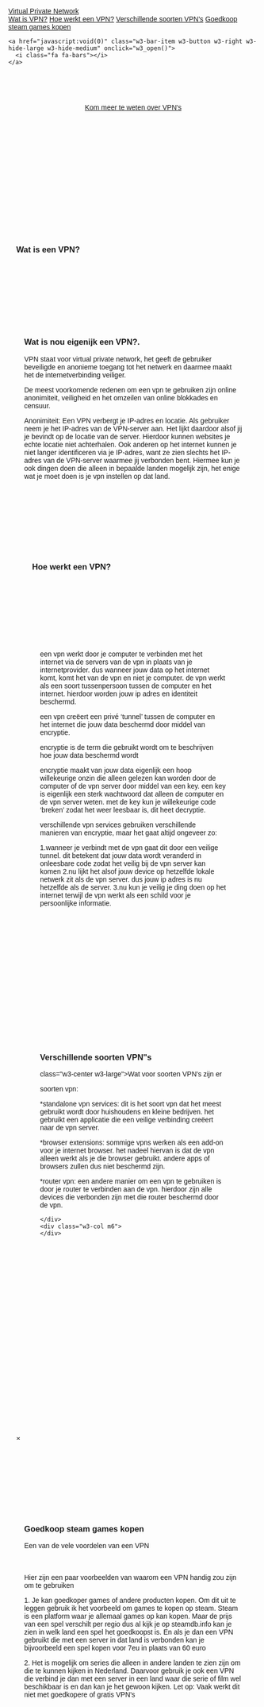 <!DOCTYPE html>
<html>
<title>VPN</title>
<meta charset="UTF-8">
<meta name="viewport" content="width=device-width, initial-scale=1">
<link rel="stylesheet" href="https://www.w3schools.com/w3css/4/w3.css">
<link rel="stylesheet" href="https://fonts.googleapis.com/css?family=Raleway">
<link rel="stylesheet" href="https://cdnjs.cloudflare.com/ajax/libs/font-awesome/4.7.0/css/font-awesome.min.css">
<style>
body,h1,h2,h3,h4,h5,h6 {font-family: "Raleway", sans-serif}

body, html {
  height: 100%;
  line-height: 1.8;
}

/* Full height image header */
.bgimg-1 {
  background-position: center;
  background-size: cover;
  background-image: url("/w3images/mac.jpg");
  min-height: 100%;
}

.w3-bar .w3-button {
  padding: 16px;
}
</style>
<body>


<div class="w3-top">
  <div class="w3-bar w3-white w3-card" id="myNavbar">
    <a href="#home" class="w3-bar-item w3-button w3-wide">Virtual Private Network</a>
    <!-- Right-sided navbar links -->
    <div class="w3-right w3-hide-small">
      <a href="#about" class="w3-bar-item w3-button">Wat is VPN?</a>
      <a href="#team" class="w3-bar-item w3-button"> Hoe werkt een VPN?</a>
      <a href="#work" class="w3-bar-item w3-button"> Verschillende soorten VPN's</a>
      <a href="#contact" class="w3-bar-item w3-button">Goedkoop steam games kopen</a>
    </div>
  

    <a href="javascript:void(0)" class="w3-bar-item w3-button w3-right w3-hide-large w3-hide-medium" onclick="w3_open()">
      <i class="fa fa-bars"></i>
    </a>
  </div>
</div>
<nav class="w3-sidebar w3-bar-block w3-black w3-card w3-animate-left w3-hide-medium w3-hide-large" style="display:none" id="mySidebar">
  <a href="javascript:void(0)" onclick="w3_close()" class="w3-bar-item w3-button w3-large w3-padding-16">Close ×</a>
  <a href="#about" onclick="w3_close()" class="w3-bar-item w3-button">Wat is VPN?</a>
  <a href="#team" onclick="w3_close()" class="w3-bar-item w3-button">HOe werkt een VPN?</a>
  <a href="#work" onclick="w3_close()" class="w3-bar-item w3-button">Verschillende soorten VPN's</a>
  <a href="#pricing" onclick="w3_close()" class="w3-bar-item w3-button">Goedkoop steam games kopen</a>
  <a href="#contact" onclick="w3_close()" class="w3-bar-item w3-button">USE CODE CONTR0L #AD</a>
</nav>


<header class="bgimg-1 w3-display-container w3-grayscale-min" id="home">
  <div class="w3-display-left w3-text-white" style="padding:48px">
    <p><a href="#about" class="w3-button w3-white w3-padding-large w3-large w3-margin-top w3-opacity w3-hover-opacity-off">Kom meer te weten over VPN's</a></p>
  </div> 

</header>

<div class="w3-container" style="padding:128px 16px" id="about">
  <h3>Wat is een VPN?</h3>


<div class="w3-container w3-white" style="padding:128px 16px">
  <div class="w3-row-padding">
    <div class="w3-col m6">
      <h3>Wat is nou eigenijk een VPN?.</h3>
      <p>VPN staat voor virtual private network, het geeft de gebruiker beveiligde en anonieme toegang tot het netwerk en daarmee maakt het de internetverbinding veiliger.

De meest voorkomende redenen om een vpn te gebruiken zijn online anonimiteit, veiligheid en het omzeilen van online blokkades en censuur.

Anonimiteit: Een VPN verbergt je IP-adres en locatie. Als gebruiker neem je het IP-adres van de VPN-server aan. Het lijkt daardoor alsof jij je bevindt op de locatie van de server. Hierdoor kunnen websites je echte locatie niet achterhalen. Ook anderen op het internet kunnen je niet langer identificeren via je IP-adres, want ze zien slechts het IP-adres van de VPN-server waarmee jij verbonden bent. Hiermee kun je ook dingen doen die alleen in bepaalde landen mogelijk zijn, het enige wat je moet doen is je vpn instellen op dat land.
 </p>
    </div>
    <div class="w3-col m6">
    </div>
 


<div class="w3-container" style="padding:128px 16px" id="team">
  <h3 class="w3-center">Hoe werkt een VPN?</h3>
 <div class="w3-container w3-light-grey" style="padding:128px 16px">
  <div class="w3-row-padding">
    <div class="w3-col m6">
     <p>een vpn werkt door je computer te verbinden met het internet via de servers van de vpn in plaats van je internetprovider. dus wanneer jouw data op het internet komt, komt het van de vpn en niet je computer. de vpn werkt als een soort tussenpersoon tussen de computer en het internet. hierdoor worden jouw ip adres en identiteit beschermd.



een vpn creëert een privé ‘tunnel’ tussen de computer en het internet die jouw data beschermd door middel van encryptie.

encryptie is de term die gebruikt wordt om te beschrijven hoe jouw data beschermd wordt

encryptie maakt van jouw data eigenlijk een hoop willekeurige onzin die alleen gelezen kan worden door de computer of de vpn server door middel van een key. een key is eigenlijk een sterk wachtwoord dat alleen de computer en de vpn server weten. met de key kun je willekeurige code ‘breken’ zodat het weer leesbaar is, dit heet decryptie.

verschillende vpn services gebruiken verschillende manieren van encryptie, maar het gaat altijd ongeveer zo:

1.wanneer je verbindt met de vpn gaat dit door een veilige tunnel. dit betekent dat jouw data wordt veranderd in onleesbare code zodat het veilig bij de vpn server kan komen
2.nu lijkt het alsof jouw device op hetzelfde lokale netwerk zit als de vpn server. dus jouw ip adres is nu hetzelfde als de server.
3.nu kun je veilig je ding doen op het internet terwijl de vpn werkt als een schild voor je persoonlijke informatie.
</p>
    </div>
    <div class="w3-col m6">
    </div>
  </div>
</div>

<div class="w3-container" style="padding:128px 16px" id="work">
  <h3 class="w3-center">Verschillende soorten VPN"s</h3>
  <p> class="w3-center w3-large">Wat voor soorten VPN's zijn er</p>
      <p>soorten vpn:</p>

<p>*standalone vpn services:
dit is het soort vpn dat het meest gebruikt wordt door huishoudens en kleine bedrijven. het gebruikt een applicatie die een veilige verbinding creëert naar de vpn server.</p>

<p>*browser extensions: 
sommige vpns werken als een add-on voor je internet browser. het nadeel hiervan is dat de vpn alleen werkt als je die browser gebruikt. andere apps of browsers zullen dus niet beschermd zijn.</p>

<p>*router vpn:
een andere manier om een vpn te gebruiken is door je router te verbinden aan de vpn. hierdoor zijn alle devices die verbonden zijn met die router beschermd door de vpn.</p>

    </div>
    <div class="w3-col m6">
    </div>
  </div>
</div>


  </div>
</div>

<div id="modal01" class="w3-modal w3-black" onclick="this.style.display='none'">
  <span class="w3-button w3-xxlarge w3-black w3-padding-large w3-display-topright" title="Close Modal Image">×</span>
  <div class="w3-modal-content w3-animate-zoom w3-center w3-transparent w3-padding-64">
    <img id="img01" class="w3-image">
    <p id="caption" class="w3-opacity w3-large"></p>
  </div>
</div>

<div class="w3-container w3-light-grey" style="padding:128px 16px" id="contact">
  <h3 class="w3-center">Goedkoop steam games kopen</h3>
  <p class="w3-center w3-large">Een van de vele voordelen van een VPN</p>
  <div style="margin-top:48px">
 <p>Hier zijn een paar voorbeelden van waarom een VPN handig zou zijn om te gebruiken</p>
<p>1. Je kan goedkoper games of andere producten kopen. Om dit uit te leggen gebruik ik het voorbeeld om games te kopen op steam. Steam is een platform waar je allemaal games op kan kopen. Maar de prijs van een spel verschilt per regio dus al kijk je op steamdb.info kan je zien in welk land een spel het goedkoopst is. En als je dan een VPN gebruikt die met een server in dat land is verbonden kan je bijvoorbeeld een spel kopen voor 7eu in plaats van 60 euro</p>
<p>2. Het is mogelijk om series die alleen in andere landen te zien zijn om die te kunnen kijken in Nederland. Daarvoor gebruik je ook een VPN die verbind je dan met een server in een land waar die serie of film wel beschikbaar is en dan kan je het gewoon kijken. Let op: Vaak werkt dit niet met goedkopere of gratis VPN's</p>
    </div>
  </div>


 
<script>
// Modal Image Gallery
function onClick(element) {
  document.getElementById("img01").src = element.src;
  document.getElementById("modal01").style.display = "block";
  var captionText = document.getElementById("caption");
  captionText.innerHTML = element.alt;
}


// Toggle between showing and hiding the sidebar when clicking the menu icon
var mySidebar = document.getElementById("mySidebar");

function w3_open() {
  if (mySidebar.style.display === 'block') {
    mySidebar.style.display = 'none';
  } else {
    mySidebar.style.display = 'block';
  }
}

// Close the sidebar with the close button
function w3_close() {
    mySidebar.style.display = "none";
}
</script>

</body>
</html>
